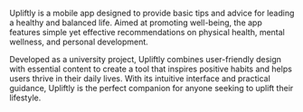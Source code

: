 Upliftly is a mobile app designed to provide basic tips and advice for leading a healthy and balanced life. Aimed at promoting well-being, the app features simple yet effective recommendations on physical health, mental wellness, and personal development.

Developed as a university project, Upliftly combines user-friendly design with essential content to create a tool that inspires positive habits and helps users thrive in their daily lives. With its intuitive interface and practical guidance, Upliftly is the perfect companion for anyone seeking to uplift their lifestyle.
